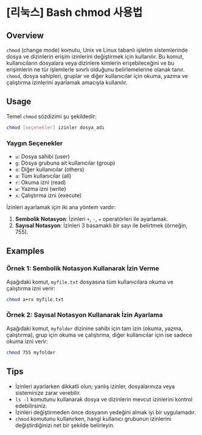 # [리눅스] Bash chmod 사용법

## Overview
`chmod` (change mode) komutu, Unix ve Linux tabanlı işletim sistemlerinde dosya ve dizinlerin erişim izinlerini değiştirmek için kullanılır. Bu komut, kullanıcıların dosyalara veya dizinlere kimlerin erişebileceğini ve bu erişimlerin ne tür işlemlerle sınırlı olduğunu belirlemelerine olanak tanır. `chmod`, dosya sahipleri, gruplar ve diğer kullanıcılar için okuma, yazma ve çalıştırma izinlerini ayarlamak amacıyla kullanılır.

## Usage
Temel `chmod` sözdizimi şu şekildedir:

```bash
chmod [seçenekler] izinler dosya_adı
```

### Yaygın Seçenekler
- `u`: Dosya sahibi (user)
- `g`: Dosya grubuna ait kullanıcılar (group)
- `o`: Diğer kullanıcılar (others)
- `a`: Tüm kullanıcılar (all)
- `r`: Okuma izni (read)
- `w`: Yazma izni (write)
- `x`: Çalıştırma izni (execute)

İzinleri ayarlamak için iki ana yöntem vardır:
1. **Sembolik Notasyon**: İzinleri `+`, `-`, `=` operatörleri ile ayarlamak.
2. **Sayısal Notasyon**: İzinleri 3 basamaklı bir sayı ile belirtmek (örneğin, 755).

## Examples
### Örnek 1: Sembolik Notasyon Kullanarak İzin Verme
Aşağıdaki komut, `myfile.txt` dosyasına tüm kullanıcılara okuma ve çalıştırma izni verir:

```bash
chmod a+rx myfile.txt
```

### Örnek 2: Sayısal Notasyon Kullanarak İzin Ayarlama
Aşağıdaki komut, `myfolder` dizinine sahibi için tam izin (okuma, yazma, çalıştırma), grup için okuma ve çalıştırma, diğer kullanıcılar için ise sadece okuma izni verir:

```bash
chmod 755 myfolder
```

## Tips
- İzinleri ayarlarken dikkatli olun; yanlış izinler, dosyalarınıza veya sisteminize zarar verebilir.
- `ls -l` komutunu kullanarak dosya ve dizinlerin mevcut izinlerini kontrol edebilirsiniz.
- İzinleri değiştirmeden önce dosyanın yedeğini almak iyi bir uygulamadır.
- `chmod` komutunu kullanırken, hangi kullanıcı grubunun izinlerini değiştirdiğinizi net bir şekilde belirleyin.